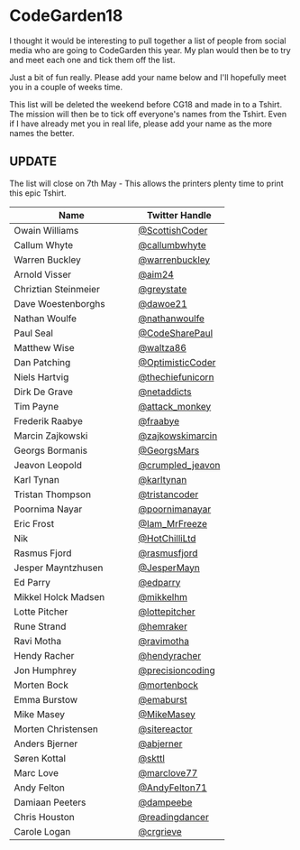 ﻿# CodeGarden18
I thought it would be interesting to pull together a list of people from social media who are going to CodeGarden this year. My plan would then be to try and meet each one and tick them off the list. 

Just a bit of fun really. Please add your name below and I'll hopefully meet you in a couple of weeks time.

This list will be deleted the weekend before CG18 and made in to a Tshirt. The mission will then be to tick off everyone's names from the Tshirt. 
Even if I have already met you in real life, please add your name as the more names the better. 

## UPDATE
The list will close on 7th May - This allows the printers plenty time to print this epic Tshirt. 


| Name                         | Twitter Handle    |
|------------------------------|-------------------|
| Owain Williams               | [@ScottishCoder](https://twitter.com/ScottishCoder)    |
| Callum Whyte                 | [@callumbwhyte](https://twitter.com/callumbwhyte)     |
| Warren Buckley               | [@warrenbuckley](https://twitter.com/warrenbuckley)    |
| Arnold Visser                | [@aim24](https://twitter.com/aim24)            |
| Chriztian Steinmeier         | [@greystate](https://twitter.com/greystate)        |
| Dave Woestenborghs           | [@dawoe21](https://twitter.com/dawoe21)          |
| Nathan Woulfe                | [@nathanwoulfe](https://twitter.com/nathanwoulfe)     |
| Paul Seal                    | [@CodeSharePaul](https://twitter.com/CodeSharePaul)    |
| Matthew Wise                 | [@waltza86](https://twitter.com/waltza86)         |
| Dan Patching                 | [@OptimisticCoder](https://twitter.com/OptimisticCoder)  |
| Niels Hartvig                | [@thechiefunicorn](https://twitter.com/thechiefunicorn)  |
| Dirk De Grave                | [@netaddicts](https://twitter.com/netaddicts)|
| Tim Payne                    | [@attack_monkey](https://twitter.com/attack_monkey)|
| Frederik Raabye              | [@fraabye](https://twitter.com/fraabye)|
| Marcin Zajkowski             | [@zajkowskimarcin](https://twitter.com/zajkowskimarcin)|
| Georgs Bormanis              | [@GeorgsMars](https://twitter.com/GeorgsMars)|
| Jeavon Leopold               | [@crumpled_jeavon](https://twitter.com/crumpled_jeavon)|
| Karl Tynan                   | [@karltynan](https://twitter.com/karltynan) |    
| Tristan Thompson             | [@tristancoder](https://twitter.com/tristancoder) |     
| Poornima Nayar               | [@poornimanayar](https://twitter.com/poornimanayar) |  
| Eric Frost                   | [@Iam_MrFreeze](https://twitter.com/Iam_MrFreeze) |
| Nik                          | [@HotChilliLtd](https://twitter.com/HotChilliLtd) |
| Rasmus Fjord                 | [@rasmusfjord](https://twitter.com/Rasmusfjord) |
| Jesper Mayntzhusen           | [@JesperMayn](https://twitter.com/JesperMayn) |
| Ed Parry                     | [@edparry](https://twitter.com/edparry) |
| Mikkel Holck Madsen          | [@mikkelhm](https://twitter.com/mikkelhm) |
| Lotte Pitcher                | [@lottepitcher](https://twitter.com/lottepitcher) |
| Rune Strand                  | [@hemraker](https://twitter.com/hemraker) |
| Ravi Motha                   | [@ravimotha](https://twitter.com/ravimotha) |
| Hendy Racher                 | [@hendyracher](https://twitter.com/hendyracher) |
| Jon Humphrey                 | [@precisioncoding](https://twitter.com/precisioncoding) |
| Morten Bock                  | [@mortenbock](https://twitter.com/mortenbock) |
| Emma Burstow                 | [@emaburst](https://twitter.com/emaburst) |
| Mike Masey                   | [@MikeMasey](https://twitter.com/MikeMasey) |
| Morten Christensen           | [@sitereactor](https://twitter.com/sitereactor) |
| Anders Bjerner               | [@abjerner](https://twitter.com/abjerner) |
| Søren Kottal                 | [@skttl](https://twitter.com/skttl) |
| Marc Love                    | [@marclove77](https://twitter.com/marclove77) |
| Andy Felton                  | [@AndyFelton71](https://twitter.com/AndyFelton71) |
| Damiaan Peeters              | [@dampeebe](https://twitter.com/dampeebe) |
| Chris Houston                | [@readingdancer](https://twitter.com/readingdancer) |
| Carole Logan                 | [@crgrieve](https://twitter.com/crgrieve) |
